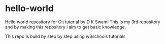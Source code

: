 # hello-world
Hello world repository for Git tutorial by D K Swami
This is my 3rd repository and by making this repository i aim to get basic knowledge.

This repo is build by step by step using w3schools tutorials